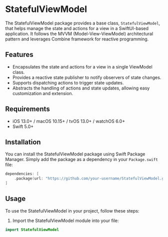 # StatefulViewModel

The StatefulViewModel package provides a base class, `StatefulViewModel`, that helps manage the state and actions for a view in a SwiftUI-based application. It follows the MVVM (Model-View-ViewModel) architectural pattern and leverages Combine framework for reactive programming.

## Features

- Encapsulates the state and actions for a view in a single ViewModel class.
- Provides a reactive state publisher to notify observers of state changes.
- Supports dispatching actions to trigger state updates.
- Abstracts the handling of actions and state updates, allowing easy customization and extension.

## Requirements

- iOS 13.0+ / macOS 10.15+ / tvOS 13.0+ / watchOS 6.0+
- Swift 5.0+

## Installation

You can install the StatefulViewModel package using Swift Package Manager. Simply add the package as a dependency in your `Package.swift` file:

```swift
dependencies: [
    .package(url: "https://github.com/your-username/StatefulViewModel.git", from: "1.0.0")
]
```

## Usage

To use the StatefulViewModel in your project, follow these steps:

1. Import the StatefulViewModel module into your file:
```swift
import StatefulViewModel
```
